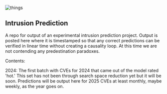 ![things](/img/precrime.gif?raw=true "text")  
## Intrusion Prediction

A repo for output of an experimental intrusion prediction project. Output is posted here where it is timestamped so that any correct predictions can be verified in linear time without creating a causality loop. At this time we are not contending any predestination paradoxes.

Contents:

2024: The first batch with CVEs for 2024 that came out of the model rated 'hot.' This set has not been through search space reduction yet but it will be soon. Predictions will be output here for 2025 CVEs at least monthly, maybe weekly, as the year goes on.
